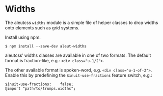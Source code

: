 # Widths

The aleutcss `widths` module is a simple file of helper classes to drop widths
onto elements such as grid systems.



Install using npm:

    $ npm install --save-dev aleut-widths

aleutcss’ widths classes are available in one of two formats. The default format
is fraction-like, e.g.: `<div class="u-1/2">`.

The other available format is spoken-word, e.g. `<div class="u-1-of-2">`.
Enable this by predefining the `$inuit-use-fractions` feature switch, e.g.:

    $inuit-use-fractions:    false;
    @import "path/to/trumps.widths";
